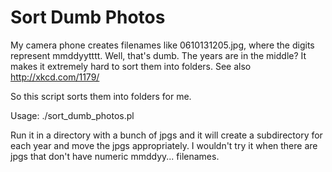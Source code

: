 Sort Dumb Photos
========

My camera phone creates filenames like 0610131205.jpg, where the
digits represent mmddyytttt. Well, that's dumb. The years are in the
middle? It makes it extremely hard to sort them into folders. See also
http://xkcd.com/1179/

So this script sorts them into folders for me.

Usage: ./sort_dumb_photos.pl

Run it in a directory with a bunch of jpgs and it will create
a subdirectory for each year and move the jpgs appropriately. I
wouldn't try it when there are jpgs that don't have numeric mmddyy...
filenames.
